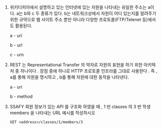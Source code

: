 1. 위키디피아에서 설명하고 있는 인터넷에 있는 자원을 나타내는 유일한 주소는 a이다. a는 b와 c 두 종류가 있다. b는 네트워크상에서 자원이 어디 있는지를 알려주기 위한 규약으로 웹 사이트 주소 뿐만 아니라 다양한 프로토콜(FTP/Telenet 등)에서도 활용된다.

   a - uri

   b - url

   c - urn

2. REST 는 Representational Transfer 의 약자로 자원의 표현을 하기 위한 아키텍처 중 하나이다 . 장점 중에 하나로 HTTP 프로토콜 인프라를 그대로 사용한다 . 즉 , a를 통해 자원을 명시하고 , b를 통해 자원에 대한 동작을 나타낸다.

   a - uri

   b - method

3. SSAFY 회원 정보가 있는 API 를 구조화 하였을 때 , 1 반 classes 의 3 번 학생 members 을 나타내는 URL 예시를 작성하시오

   ```
   GET <address>/classes/1/members/3
   ```

   

